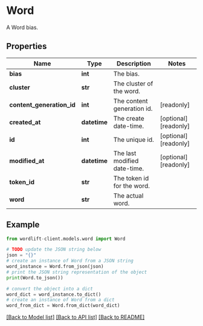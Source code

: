 # Word

A Word bias.

## Properties

Name | Type | Description | Notes
------------ | ------------- | ------------- | -------------
**bias** | **int** | The bias. | 
**cluster** | **str** | The cluster of the word. | 
**content_generation_id** | **int** | The content generation id. | [readonly] 
**created_at** | **datetime** | The create date-time. | [optional] [readonly] 
**id** | **int** | The unique id. | [optional] [readonly] 
**modified_at** | **datetime** | The last modified date-time. | [optional] [readonly] 
**token_id** | **str** | The token id for the word. | 
**word** | **str** | The actual word. | 

## Example

```python
from wordlift-client.models.word import Word

# TODO update the JSON string below
json = "{}"
# create an instance of Word from a JSON string
word_instance = Word.from_json(json)
# print the JSON string representation of the object
print(Word.to_json())

# convert the object into a dict
word_dict = word_instance.to_dict()
# create an instance of Word from a dict
word_from_dict = Word.from_dict(word_dict)
```
[[Back to Model list]](../README.md#documentation-for-models) [[Back to API list]](../README.md#documentation-for-api-endpoints) [[Back to README]](../README.md)


